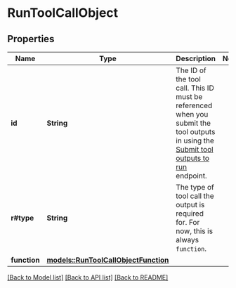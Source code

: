 # RunToolCallObject

## Properties

Name | Type | Description | Notes
------------ | ------------- | ------------- | -------------
**id** | **String** | The ID of the tool call. This ID must be referenced when you submit the tool outputs in using the [Submit tool outputs to run](https://platform.openai.com/docs/api-reference/runs/submitToolOutputs) endpoint. | 
**r#type** | **String** | The type of tool call the output is required for. For now, this is always `function`. | 
**function** | [**models::RunToolCallObjectFunction**](RunToolCallObject_function.md) |  | 

[[Back to Model list]](../README.md#documentation-for-models) [[Back to API list]](../README.md#documentation-for-api-endpoints) [[Back to README]](../README.md)


